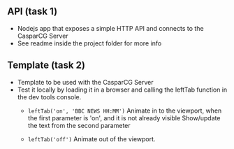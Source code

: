 ## API (task 1)

- Nodejs app that exposes a simple HTTP API and connects to the CasparCG Server
- See readme inside the project folder for more info

## Template (task 2)

- Template to be used with the CasparCG Server
- Test it locally by loading it in a browser and calling the leftTab function in the dev tools console.
    - `leftTab('on', 'BBC NEWS HH:MM')`
    Animate in to the viewport, when the first parameter is 'on', and it is not already visible
    Show/update the text from the second parameter
       
    - `leftTab('off')`
    Animate out of the viewport.
       